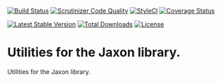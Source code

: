[![Build Status](https://api.travis-ci.com/jaxon-php/jaxon-utils.svg?branch=main)](https://app.travis-ci.com/github/jaxon-php/jaxon-utils)
[![Scrutinizer Code Quality](https://scrutinizer-ci.com/g/jaxon-php/jaxon-utils/badges/quality-score.png?b=main)](https://scrutinizer-ci.com/g/jaxon-php/jaxon-utils/?branch=main)
[![StyleCI](https://styleci.io/repos/461786330/shield?branch=main)](https://styleci.io/repos/461786330)
[![Coverage Status](https://coveralls.io/repos/github/jaxon-php/jaxon-utils/badge.svg?branch=main)](https://coveralls.io/github/jaxon-php/jaxon-utils?branch=main)

[![Latest Stable Version](https://poser.pugx.org/jaxon-php/jaxon-utils/v/stable)](https://packagist.org/packages/jaxon-php/jaxon-utils)
[![Total Downloads](https://poser.pugx.org/jaxon-php/jaxon-utils/downloads)](https://packagist.org/packages/jaxon-php/jaxon-utils)
[![License](https://poser.pugx.org/jaxon-php/jaxon-utils/license)](https://packagist.org/packages/jaxon-php/jaxon-utils)

Utilities for the Jaxon library.
===============================

Utilities for the Jaxon library.
